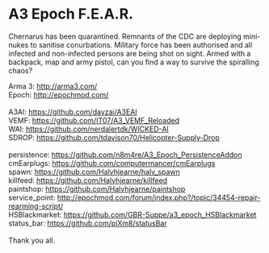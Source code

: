 A3 Epoch F.E.A.R.
=================

Chernarus has been quarantined.  Remnants of the CDC are deploying mini-nukes to sanitise conurbations.  Military force has been authorised and all infected and non-infected persons are being shot on sight.  Armed with a backpack, map and army pistol, can you find a way to survive the spiralling chaos?

Arma 3:         http://arma3.com/
<br/>
Epoch:          http://epochmod.com/
<br/>
<br/>
A3AI:           https://github.com/dayzai/A3EAI
<br/>
VEMF:           https://github.com/IT07/A3_VEMF_Reloaded
<br/>
WAI:            https://github.com/nerdalertdk/WICKED-AI
<br/>
SDROP:          https://github.com/tdavison70/Helicopter-Supply-Drop
<br/>
<br/>
persistence:    https://github.com/n8m4re/A3_Epoch_PersistenceAddon
<br/>
cmEarplugs:     https://github.com/computermancer/cmEarplugs
<br/>
spawn:          https://github.com/Halvhjearne/halv_spawn
<br/>
killfeed:       https://github.com/Halvhjearne/killfeed
<br/>
paintshop:      https://github.com/Halvhjearne/paintshop
<br/>
service_point:  http://epochmod.com/forum/index.php?/topic/34454-repair-rearming-script/
<br/>
HSBlackmarket:  https://github.com/GBR-Suppe/a3_epoch_HSBlackmarket
<br/>
status_bar:     https://github.com/piXm8/statusBar
<br/>
<br/>
Thank you all.
